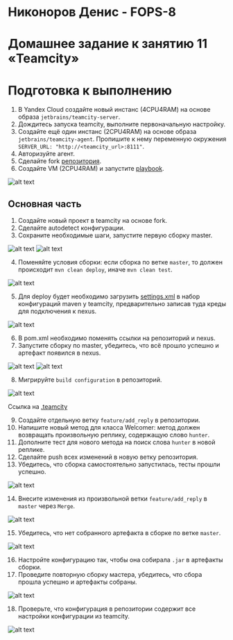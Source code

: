 # Никоноров Денис - FOPS-8
# Домашнее задание к занятию 11 «Teamcity»

# Подготовка к выполнению

1. В Yandex Cloud создайте новый инстанс (4CPU4RAM) на основе образа `jetbrains/teamcity-server`.
2. Дождитесь запуска teamcity, выполните первоначальную настройку.
3. Создайте ещё один инстанс (2CPU4RAM) на основе образа `jetbrains/teamcity-agent`. Пропишите к нему переменную окружения `SERVER_URL: "http://<teamcity_url>:8111"`.
4. Авторизуйте агент.
5. Сделайте fork [репозитория](https://github.com/aragastmatb/example-teamcity).
6. Создайте VM (2CPU4RAM) и запустите [playbook](./infrastructure).

![alt text](img/1.png)

## Основная часть

1. Создайте новый проект в teamcity на основе fork.
2. Сделайте autodetect конфигурации.
3. Сохраните необходимые шаги, запустите первую сборку master.

![alt text](img/2.png)
![alt text](img/3.png)

4. Поменяйте условия сборки: если сборка по ветке `master`, то должен происходит `mvn clean deploy`, иначе `mvn clean test`.

![alt text](img/4.png)

5. Для deploy будет необходимо загрузить [settings.xml](./teamcity/settings.xml) в набор конфигураций maven у teamcity, предварительно записав туда креды для подключения к nexus.

![alt text](img/5.png)

6. В pom.xml необходимо поменять ссылки на репозиторий и nexus.
7. Запустите сборку по master, убедитесь, что всё прошло успешно и артефакт появился в nexus.

![alt text](img/6.png)
![alt text](img/7.png)

8. Мигрируйте `build configuration` в репозиторий.

![alt text](img/8.png)

Ссылка на [.teamcity](https://github.com/mxssclxck/example-teamcity/tree/master/.teamcity)

9. Создайте отдельную ветку `feature/add_reply` в репозитории.
10. Напишите новый метод для класса Welcomer: метод должен возвращать произвольную реплику, содержащую слово `hunter`.
11. Дополните тест для нового метода на поиск слова `hunter` в новой реплике.
12. Сделайте push всех изменений в новую ветку репозитория.
13. Убедитесь, что сборка самостоятельно запустилась, тесты прошли успешно.

![alt text](img/9.png)

14. Внесите изменения из произвольной ветки `feature/add_reply` в `master` через `Merge`.

![alt text](img/10.png)

15. Убедитесь, что нет собранного артефакта в сборке по ветке `master`.

![alt text](img/11.png)

16. Настройте конфигурацию так, чтобы она собирала `.jar` в артефакты сборки.
17. Проведите повторную сборку мастера, убедитесь, что сбора прошла успешно и артефакты собраны.

![alt text](img/12.png)

18. Проверьте, что конфигурация в репозитории содержит все настройки конфигурации из teamcity.

![alt text](img/13.png)